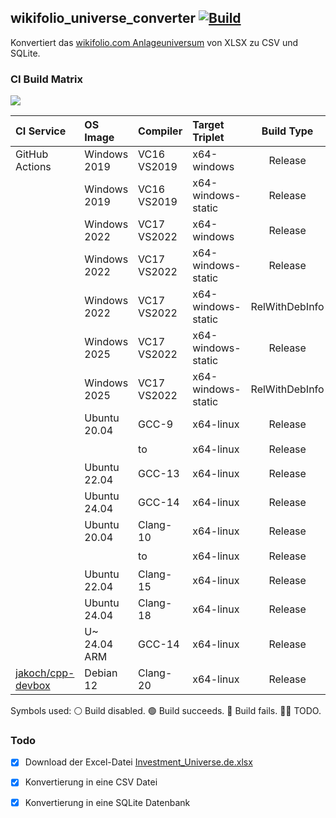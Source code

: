 ## wikifolio_universe_converter [![Build](https://github.com/jakoch/wikifolio_universe_converter/actions/workflows/build.yml/badge.svg?branch=main)](https://github.com/jakoch/wikifolio_universe_converter/actions/)

Konvertiert das [wikifolio.com Anlageuniversum](https://help.wikifolio.com/article/102-welche-werte-kann-ich-im-wikifolio-handeln) von XLSX zu CSV und SQLite.

### CI Build Matrix

[![](http://github-actions.40ants.com/jakoch/wikifolio_universe_converter/matrix.svg)](https://github.com/jakoch/wikifolio_universe_converter/actions/)

|   CI Service        | OS Image     | Compiler    | Target Triplet      | Build Type     | Status |
|:------------------- |:------------ |:----------- |:------------------- |:--------------:|:------:|
|  GitHub Actions     | Windows 2019 | VC16 VS2019 | x64-windows         | Release        |   👷🏼   |
|                     | Windows 2019 | VC16 VS2019 | x64-windows-static  | Release        |   ⚪   |
|                     | Windows 2022 | VC17 VS2022 | x64-windows         | Release        |   👷🏼   |
|                     | Windows 2022 | VC17 VS2022 | x64-windows-static  | Release        |   ⚪🟢 |
|                     | Windows 2022 | VC17 VS2022 | x64-windows-static  | RelWithDebInfo |   ⚪🟢 |
|                     | Windows 2025 | VC17 VS2022 | x64-windows-static  | Release        |   🟢   |
|                     | Windows 2025 | VC17 VS2022 | x64-windows-static  | RelWithDebInfo |   🟢   |
|                     | Ubuntu 20.04 | GCC-9       | x64-linux           | Release        |   ⚪🟢 |
|                     |              | to          | x64-linux           | Release        |   ⚪🟢|
|                     | Ubuntu 22.04 | GCC-13      | x64-linux           | Release        |   🟢   |
|                     | Ubuntu 24.04 | GCC-14      | x64-linux           | Release        |   🟢   |
|                     | Ubuntu 20.04 | Clang-10    | x64-linux           | Release        |   ⚪🟢|
|                     |              | to          | x64-linux           | Release        |   ⚪🟢|
|                     | Ubuntu 22.04 | Clang-15    | x64-linux           | Release        |   🟢   |
|                     | Ubuntu 24.04 | Clang-18    | x64-linux           | Release        |   🟢   |
|                     | U~ 24.04 ARM | GCC-14      | x64-linux           | Release        |   ⚪   |
| [jakoch/cpp-devbox] | Debian 12    | Clang-20    | x64-linux           | Release        |   🟢   |

Symbols used: ⚪ Build disabled. 🟢 Build succeeds. 🔴 Build fails. 👷🏼 TODO.

### Todo
- [x] Download der Excel-Datei [Investment_Universe.de.xlsx](https://wikifoliostorage.blob.core.windows.net/prod-documents/Investment_Universe.de.xlsx)
- [x] Konvertierung in eine CSV Datei
- [x] Konvertierung in eine SQLite Datenbank


[jakoch/cpp-devbox]: https://github.com/jakoch/cpp-devbox
